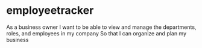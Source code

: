 # employeetracker

As a business owner
I want to be able to view and manage the departments, roles, and employees in my company
So that I can organize and plan my business
